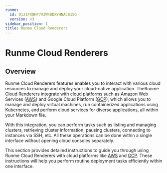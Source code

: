 ```yaml
---
runme:
  id: 01J1FX8HP7V2W4DDXYHNAC81SG
  version: v3
sidebar_position: 1
title: Runme Cloud Renderers
---
```


# Runme Cloud Renderers

## Overview

Runme Cloud  Renderers features enables you to interact with various cloud resources to manage and deploy your cloud-native application. The ​​Runme Cloud Renderers integrate with cloud platforms such as Amazon Web Services ([AWS](../cloud-render/aws.md)) and Google Cloud Platform ([GCP](../cloud-render/gcp.md)), which allows you to manage and deploy virtual machines, run containerized applications using Kubernetes, and perform cloud services for diverse applications, all within your Markdown file.

With this integration, you can perform tasks such as listing and managing clusters, retrieving cluster information, pausing clusters, connecting to instances via SSH, etc. All these operations can be done within a single interface without opening cloud consoles separately.

This section provides detailed instructions to guide you through using Runme Cloud Renderers with cloud platforms like [AWS](../cloud-render/aws.md) and [GCP](../cloud-render/gcp.md). These instructions will help you perform routine deployment tasks efficiently within one interface.
